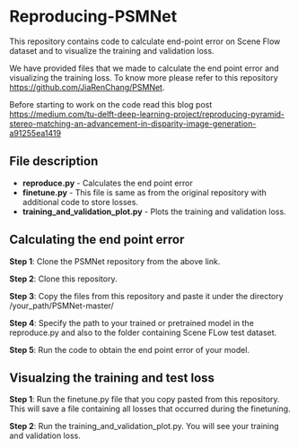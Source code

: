 # Reproducing-PSMNet
This repository contains code to calculate end-point error on Scene Flow dataset and to visualize the training and validation loss.

We have provided files that we made to calculate the end point error and visualizing the training loss. To know more please refer to this repository https://github.com/JiaRenChang/PSMNet.

Before starting to work on the code read this blog post https://medium.com/tu-delft-deep-learning-project/reproducing-pyramid-stereo-matching-an-advancement-in-disparity-image-generation-a91255ea1419

## File description
* **reproduce.py**                    - Calculates the end point error
* **finetune.py**                     - This file is same as from the original repository with additional code to store losses.
* **training_and_validation_plot.py** - Plots the training and validation loss.


## Calculating the end point error

**Step 1**:
Clone the PSMNet repository from the above link. 

**Step 2**:
Clone this repository.

**Step 3**:
Copy the files from this repository and paste it under the directory /your_path/PSMNet-master/

**Step 4**:
Specify the path to your trained or pretrained model in the reproduce.py and also to the folder containing Scene FLow test dataset.

**Step 5**:
Run the code to obtain the end point error of your model.

##  Visualzing the training and test loss
**Step 1**:
Run the finetune.py file that you copy pasted from this repository. This will save a file containing all losses that occurred during the finetuning.

**Step 2**:
Run the training_and_validation_plot.py. You will see your training and validation loss.

